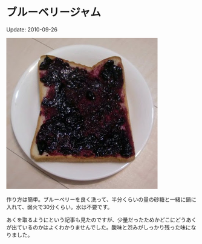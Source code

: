 ブルーベリージャム
=====

Update: 2010-09-26

![](20100926_0.jpg)

作り方は簡単。ブルーベリーを良く洗って、半分くらいの量の砂糖と一緒に鍋に入れて、弱火で30分くらい。水は不要です。

あくを取るようにという記事も見たのですが、少量だったためかどこにどうあくが出ているのかはよくわかりませんでした。酸味と渋みがしっかり残った味になりました。
